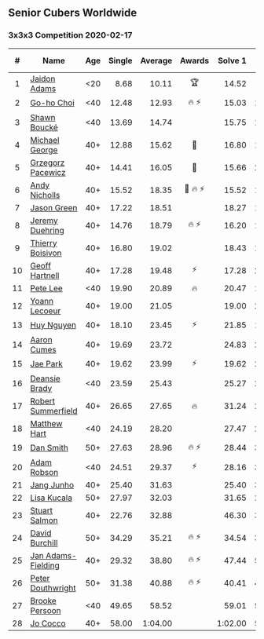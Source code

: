 ## Senior Cubers Worldwide
### 3x3x3 Competition 2020-02-17

| # | Name | Age | Single | Average | Awards | Solve 1 | Solve 2 | Solve 3 | Solve 4 | Solve 5 | Video |
| :--: | -- | :--: | --: | --: | :--: | --: | --: | --: | --: | --: | :-- |
| 1 | [Jaidon Adams](../profiles/Jaidon_Adams.md) | <20 | 8.68 | 10.11 | 🏆 | 14.52 | 8.68 | 11.96 | 9.40 | 8.97 | [Link](https://www.facebook.com/events/616423959107229/permalink/620704625345829/) |
| 2 | [Go-ho Choi](../profiles/Go-ho_Choi.md) | <40 | 12.48 | 12.93 | 🔥 ⚡ | 15.03 | 13.21 | 12.76 | 12.48 | 12.83 | [Link](https://www.facebook.com/events/616423959107229/permalink/617133012369657/) |
| 3 | [Shawn Boucké](../profiles/Shawn_Boucke.md) | <40 | 13.69 | 14.74 |  | 15.75 | 14.38 | 18.07 | 14.10 | 13.69 | [Link](https://www.facebook.com/events/616423959107229/permalink/617279555688336/) |
| 4 | [Michael George](../profiles/Michael_George.md) | 40+ | 12.88 | 15.62 | 🥇 | 16.80 | 14.69 | 19.66 | 12.88 | 15.38 | [Link](https://www.facebook.com/events/616423959107229/permalink/618432695573022/) |
| 5 | [Grzegorz Pacewicz](../profiles/Grzegorz_Pacewicz.md) | 40+ | 14.41 | 16.05 | 🥈 | 15.66 | 21.86 | 14.41 | 16.90 | 15.60 | |
| 6 | [Andy Nicholls](../profiles/Andy_Nicholls.md) | 40+ | 15.52 | 18.35 | 🥉 🔥 ⚡ | 15.52 | 18.05 | 18.81 | 18.19 | 19.73 | [Link](https://www.facebook.com/events/616423959107229/permalink/617120695704222/) |
| 7 | [Jason Green](../profiles/Jason_Green.md) | 40+ | 17.22 | 18.51 |  | 18.27 | 17.22 | 19.36 | 17.90 | 19.64 | [Link](https://www.facebook.com/events/616423959107229/permalink/621424961940462/) |
| 8 | [Jeremy Duehring](../profiles/Jeremy_Duehring.md) | 40+ | 14.76 | 18.79 | 🔥 ⚡ | 16.20 | 19.89 | 20.68 | 20.29 | 14.76 | [Link](https://www.facebook.com/events/616423959107229/permalink/618639688885656/) |
| 9 | [Thierry Boisivon](../profiles/Thierry_Boisivon.md) | 40+ | 16.80 | 19.02 |  | 18.43 | 16.80 | 18.52 | 20.11 | 23.27 | [Link](https://www.facebook.com/events/616423959107229/permalink/621136361969322/) |
| 10 | [Geoff Hartnell](../profiles/Geoff_Hartnell.md) | 40+ | 17.28 | 19.48 | ⚡ | 17.28 | 20.23 | 19.36 | 21.14 | 18.86 | [Link](https://www.facebook.com/events/616423959107229/permalink/620592918690333/) |
| 11 | [Pete Lee](../profiles/Pete_Lee.md) | <40 | 19.90 | 20.89 | 🔥 | 20.47 | 19.90 | 21.60 | 20.60 | 24.10 | [Link](https://www.facebook.com/events/616423959107229/permalink/619925258757099/) |
| 12 | [Yoann Lecoeur](../profiles/Yoann_Lecoeur.md) | 40+ | 19.00 | 21.05 |  | 19.00 | 20.62 | 29.04 | 19.39 | 23.15 | [Link](https://www.facebook.com/events/616423959107229/permalink/616850075731284/) |
| 13 | [Huy Nguyen](../profiles/Huy_Nguyen.md) | 40+ | 18.10 | 23.45 | ⚡ | 21.85 | 18.10 | 22.82 | 25.68 | 26.21 | [Link](https://www.facebook.com/events/616423959107229/permalink/617548025661489/) |
| 14 | [Aaron Cumes](../profiles/Aaron_Cumes.md) | 40+ | 19.69 | 23.72 |  | 24.83 | 23.87 | 29.08 | 22.47 | 19.69 | [Link](https://www.facebook.com/events/616423959107229/permalink/618887685527523/) |
| 15 | [Jae Park](../profiles/Jae_Park.md) | 40+ | 19.62 | 23.99 | ⚡ | 19.62 | 24.74 | 29.89 | 20.84 | 26.39 | [Link](https://www.facebook.com/events/616423959107229/permalink/616661212416837/) |
| 16 | [Deansie Brady](../profiles/Deansie_Brady.md) | <40 | 23.59 | 25.43 |  | 25.27 | 27.15 | 23.59 | 24.51 | 26.51 | [Link](https://www.facebook.com/events/616423959107229/permalink/617932848956340/) |
| 17 | [Robert Summerfield](../profiles/Robert_Summerfield.md) | 40+ | 26.65 | 27.65 | 🔥 | 31.24 | 26.69 | 28.72 | 26.65 | 27.53 | [Link](https://www.facebook.com/events/616423959107229/permalink/617081895708102/) |
| 18 | [Matthew Hart](../profiles/Matthew_Hart.md) | <40 | 24.19 | 28.20 |  | 27.47 | 28.62 | 31.26 | 24.19 | 28.52 | [Link](https://www.facebook.com/events/616423959107229/permalink/621331295283162/) |
| 19 | [Dan Smith](../profiles/Dan_Smith.md) | 50+ | 27.63 | 28.96 | 🔥 ⚡ | 28.44 | 32.83 | 27.63 | 29.19 | 29.24 | [Link](https://www.facebook.com/events/616423959107229/permalink/618093752273583/) |
| 20 | [Adam Robson](../profiles/Adam_Robson.md) | <40 | 24.51 | 29.37 | ⚡ | 28.16 | 31.97 | 32.39 | 27.99 | 24.51 | [Link](https://www.facebook.com/events/616423959107229/permalink/617588112324147/) |
| 21 | [Jang Junho](../profiles/Jang_Junho.md) | 40+ | 25.40 | 31.63 |  | 25.40 | 37.37 | 34.36 | 29.66 | 30.87 | [Link](https://www.facebook.com/events/616423959107229/permalink/618758058873819/) |
| 22 | [Lisa Kucala](../profiles/Lisa_Kucala.md) | 50+ | 27.97 | 32.03 |  | 31.65 | 27.97 | 32.75 | 31.70 | 37.00 | [Link](https://www.facebook.com/events/616423959107229/permalink/617792025637089/) |
| 23 | [Stuart Salmon](../profiles/Stuart_Salmon.md) | 40+ | 22.76 | 32.88 |  | 46.30 | 30.51 | 22.76 | 28.69 | 39.46 | [Link](https://www.facebook.com/events/616423959107229/permalink/621286958620929/) |
| 24 | [David Burchill](../profiles/David_Burchill.md) | 50+ | 34.29 | 35.21 | 🔥 ⚡ | 34.54 | 34.48 | 34.29 | 36.59 | 38.19 | |
| 25 | [Jan Adams-Fielding](../profiles/Jan_Adams-Fielding.md) | 40+ | 29.32 | 38.80 | 🔥 ⚡ | 47.44 | 52.59 | 29.32 | 33.36 | 35.60 | [Link](https://www.facebook.com/events/616423959107229/permalink/620581805358111/) |
| 26 | [Peter Douthwright](../profiles/Peter_Douthwright.md) | 50+ | 31.38 | 40.88 | 🔥 ⚡ | 40.41 | 45.08 | 42.27 | 39.95 | 31.38 | [Link](https://www.facebook.com/groups/1604105099735401/permalink/2143098975836008/) |
| 27 | [Brooke Persoon](../profiles/Brooke_Persoon.md) | <40 | 49.65 | 58.52 |  | 59.01 | 56.58 | 59.96 | 49.65 | DNF | [Link](https://www.facebook.com/events/616423959107229/permalink/621392298610395/) |
| 28 | [Jo Cocco](../profiles/Jo_Cocco.md) | 40+ | 58.00 | 1:04.00 |  | 1:02.00 | 59.00 | DNF | 1:13.00 | 58.00 | [Link](https://www.facebook.com/events/616423959107229/permalink/620690745347217/) |
